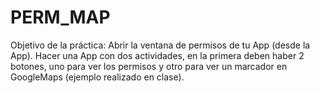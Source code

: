 # PERM_MAP
Objetivo de la práctica: Abrir la ventana de permisos de tu App (desde la App). Hacer una App con dos actividades, en la primera deben haber 2 botones, uno para ver los permisos y otro para ver un marcador en GoogleMaps (ejemplo realizado en clase).
